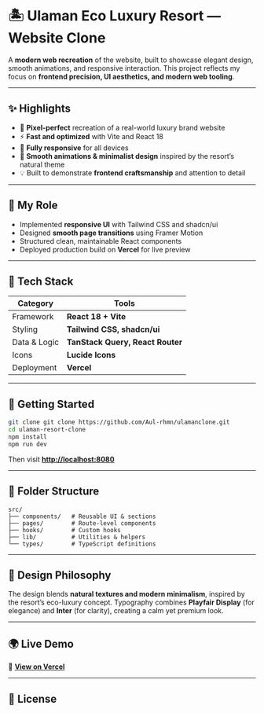 # 🏝️ Ulaman Eco Luxury Resort — Website Clone

A **modern web recreation** of the  website, built to showcase elegant design, smooth animations, and responsive interaction.
This project reflects my focus on **frontend precision, UI aesthetics, and modern web tooling**.

---

## ✨ Highlights

* 🌿 **Pixel-perfect** recreation of a real-world luxury brand website
* ⚡ **Fast and optimized** with Vite and React 18
* 📱 **Fully responsive** for all devices
* 🎨 **Smooth animations & minimalist design** inspired by the resort’s natural theme
* 💡 Built to demonstrate **frontend craftsmanship** and attention to detail

---

## 🧠 My Role

* Implemented **responsive UI** with Tailwind CSS and shadcn/ui
* Designed **smooth page transitions** using Framer Motion
* Structured clean, maintainable React components
* Deployed production build on **Vercel** for live preview

---

## 🧱 Tech Stack

| Category     | Tools                            |
| ------------ | -------------------------------- |
| Framework    | **React 18 + Vite**              |
| Styling      | **Tailwind CSS, shadcn/ui**      |
| Data & Logic | **TanStack Query, React Router** |
| Icons        | **Lucide Icons**                 |
| Deployment   | **Vercel**                       |

---

## 🚀 Getting Started

```bash
git clone git clone https://github.com/Aul-rhmn/ulamanclone.git
cd ulaman-resort-clone
npm install
npm run dev
```

Then visit **[http://localhost:8080](http://localhost:8080)**

---

## 🧩 Folder Structure

```
src/
├── components/   # Reusable UI & sections
├── pages/        # Route-level components
├── hooks/        # Custom hooks
├── lib/          # Utilities & helpers
└── types/        # TypeScript definitions
```

---

## 🎨 Design Philosophy

The design blends **natural textures and modern minimalism**, inspired by the resort’s eco-luxury concept.
Typography combines **Playfair Display** (for elegance) and **Inter** (for clarity), creating a calm yet premium look.

---

## 🌍 Live Demo

🔗 **[View on Vercel](https://ulamanclone.vercel.app/)**

---

## 🧾 License